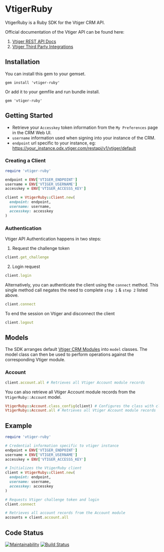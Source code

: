 # VtigerRuby

VtigerRuby is a Ruby SDK for the Vtiger CRM API.

Official documentation of the Vtiger API can be found here:

1. [Vtiger REST API Docs](https://www.vtiger.com/docs/rest-api-for-vtiger)
2. [Vtiger Third Party Integrations](https://community.vtiger.com/help/vtigercrm/developers/third-party-app-integration.html)

## Installation

You can install this gem to your gemset.
```
gem install 'vtiger-ruby'
```

Or add it to your gemfile and run bundle install.
```
gem 'vtiger-ruby'
```

## Getting Started

* Retrieve your `Accesskey` token information from the `My Preferences` page in the CRM Web UI.
* `username` information used when signing into your instance of the CRM.
* `endpoint` url specific to your instance, eg: https://your_instance.odx.vtiger.com/restapi/v1/vtiger/default

### Creating a Client

```ruby
require 'vtiger-ruby'
```

```ruby
endpoint = ENV['VTIGER_ENDPOINT']
username = ENV['VTIGER_USERNAME']
accesskey = ENV['VTIGER_ACCESSS_KEY']
```

```ruby
client = VtigerRuby::Client.new(
  endpoint: endpoint,
  username: username,
  accesskey: accesskey
)
```

### Authentication

Vtiger API Authentication happens in two steps:

1. Request the challenge token
```ruby
client.get_challenge
```

2. Login request
```ruby
client.login
```

Alternatively, you can authenticate the client using the `connect` method.
This single method call negates the need to complete `step 1` & `step 2` listed above.
```ruby
client.connect
```

To end the session on Vtiger and disconnect the client
```ruby
client.logout
```

## Models

The SDK arranges default [Vtiger CRM Modules](https://www.vtiger.com/docs/rest-api-for-vtiger#/CRM_Modules) into `model` classes.
The model class can then be used to perform operations against the corresponding Vtiger module.

### Account

```ruby
client.account.all # Retrieves all Vtiger Account module records
```

You can also retrieve all Vtiger Account module records from the `VtigerRuby::Account` model.

```ruby
VtigerRuby::Account.class_config(client) # Configures the class with client model
VtigerRuby::Account.all # Retrieves all Vtiger Account module records
```

## Example

```ruby
require 'vtiger-ruby'

# Credential information specific to vtiger instance
endpoint = ENV['VTIGER_ENDPOINT']
username = ENV['VTIGER_USERNAME']
accesskey = ENV['VTIGER_ACCESSS_KEY']

# Initializes the VtigerRuby client
client = VtigerRuby::Client.new(
  endpoint: endpoint,
  username: username,
  accesskey: accesskey
)

# Requests Vtiger challenge token and login
client.connect

# Retrieves all account records from the Account module
accounts = client.account.all
```

## Code Status

[![Maintainability](https://api.codeclimate.com/v1/badges/25a5fa53236293d044d8/maintainability)](https://codeclimate.com/github/ymukmar/vtiger-ruby/maintainability) [![Build Status](https://travis-ci.com/ymukmar/vtiger-ruby.svg?branch=main)](https://travis-ci.com/ymukmar/vtiger-ruby)
